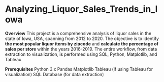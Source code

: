 # Analyzing_Liquor_Sales_Trends_in_Iowa

**Overview**
This project is a comprehensive analysis of liquor sales in the state of Iowa, USA, spanning from 2012 to 2020. The objective is to identify **the most popular liquor items by zipcode** and **calculate the percentage of sales per store** within the years 2016-2019. The entire workflow, from data extraction to visualization, is performed using SQL, Python, Matplotlib, and Tableau.

**Prerequisites**
Python 3.x
Pandas
Matplotlib
Tableau (if using Tableau for visualization)
SQL Database (for data extraction)
